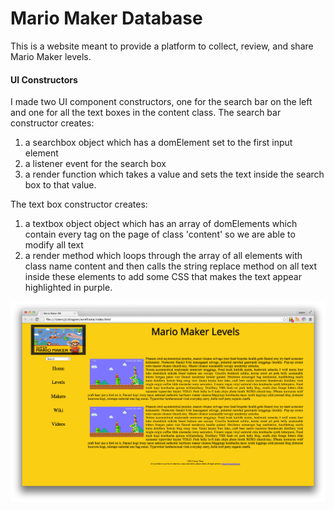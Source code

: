 # Mario Maker Database

This is a website meant to provide a platform to collect, review, and share Mario Maker levels.

#### UI Constructors
I made two UI component constructors, one for the search bar on the left and one for all the text boxes in the content class.  The search bar constructor creates:

1. a searchbox object which has a domElement set to the first input element
2. a listener event for the search box
3. a render function which takes a value and sets the text inside the search box to that value.


The text box constructor creates:

1. a textbox object object which has an array of domElements which contain every tag on the page of class 'content' so we are able to modify all text
2. a render method which loops through the array of all elements with class name content and then calls the string replace method on all text inside these elements to add some CSS that makes the text appear highlighted in purple.


![Mario Maker](screen.png)
